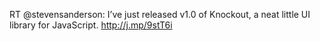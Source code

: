 <!--
id: 776221804
link: http://kevinisom.info/post/776221804/rt-stevensanderson-ive-just-released-v1-0-of
slug: rt-stevensanderson-ive-just-released-v1-0-of
date: Tue Jul 06 2010 21:14:30 GMT+1200 (NZST)
raw: {"blog_name":"kevinisom","id":776221804,"post_url":"http://kevinisom.info/post/776221804/rt-stevensanderson-ive-just-released-v1-0-of","slug":"rt-stevensanderson-ive-just-released-v1-0-of","type":"text","date":"2010-07-06 09:14:30 GMT","timestamp":1278407670,"state":"published","format":"html","reblog_key":"sm2pWAWT","tags":[],"short_url":"http://tmblr.co/Zw68YykH3Hi","highlighted":[],"feed_item":"http://twitter.com/kev_nz/statuses/17853141594","from_feed_id":"650289","note_count":0,"title":null,"body":"<p>RT @stevensanderson: I&#8217;ve just released v1.0 of Knockout, a neat little UI library for JavaScript. <a href=\"http://j.mp/9stT6i\" target=\"_blank\">http://j.mp/9stT6i</a></p>"}
publish: 2010-07-06
tags: 
title: null
-->


RT @stevensanderson: I’ve just released v1.0 of Knockout, a neat little
UI library for JavaScript. <http://j.mp/9stT6i>


